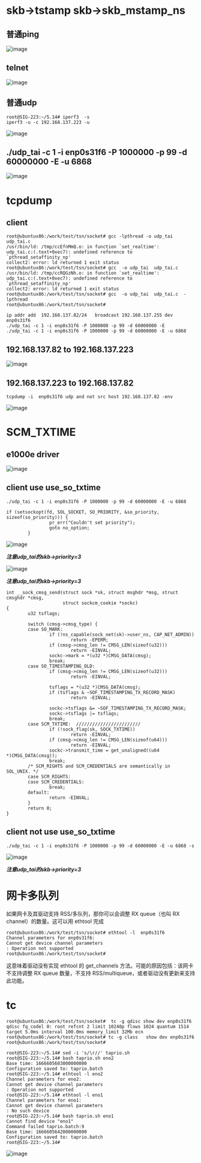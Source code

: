 
# skb->tstamp   skb->skb_mstamp_ns  

## 普通ping

![image](https://github.com/magnate3/linux-riscv-dev/blob/main/exercises/enet/socket/ping.png)




## telnet

![image](https://github.com/magnate3/linux-riscv-dev/blob/main/exercises/enet/socket/telnet.png)


## 普通udp

```
root@SIG-223:~/5.14# iperf3  -s  
iperf3 -u -c 192.168.137.223 -u
```

![image](https://github.com/magnate3/linux-riscv-dev/blob/main/exercises/enet/socket/udp2.png)

## ./udp_tai -c 1 -i enp0s31f6 -P 1000000 -p 99 -d 60000000 -E -u 6868

![image](https://github.com/magnate3/linux-riscv-dev/blob/main/exercises/enet/socket/udp.png)

# tcpdump

## client

```
root@ubuntux86:/work/test/tsn/socket# gcc -lpthread -o udp_tai  udp_tai.c 
/usr/bin/ld: /tmp/ccEfnMmQ.o: in function `set_realtime':
udp_tai.c:(.text+0xec7): undefined reference to `pthread_setaffinity_np'
collect2: error: ld returned 1 exit status
root@ubuntux86:/work/test/tsn/socket# gcc  -o udp_tai  udp_tai.c 
/usr/bin/ld: /tmp/ccRQGzNh.o: in function `set_realtime':
udp_tai.c:(.text+0xec7): undefined reference to `pthread_setaffinity_np'
collect2: error: ld returned 1 exit status
root@ubuntux86:/work/test/tsn/socket# gcc  -o udp_tai  udp_tai.c  -lpthread
root@ubuntux86:/work/test/tsn/socket# 
```

```
ip addr add  192.168.137.82/24   broadcast 192.168.137.255 dev enp0s31f6
./udp_tai -c 1 -i enp0s31f6 -P 1000000 -p 99 -d 60000000 -E
./udp_tai -c 1 -i enp0s31f6 -P 1000000 -p 99 -d 60000000 -E -u 6868
```

## 192.168.137.82 to  192.168.137.223

![image](https://github.com/magnate3/linux-riscv-dev/blob/main/exercises/enet/socket/client.png)

## 192.168.137.223 to  192.168.137.82

```
tcpdump -i  enp0s31f6 udp and not src host 192.168.137.82 -env
```

![image](https://github.com/magnate3/linux-riscv-dev/blob/main/exercises/enet/socket/server.png)


# SCM_TXTIME

## e1000e driver

![image](https://github.com/magnate3/linux-riscv-dev/blob/main/exercises/enet/socket/hw.png)

## client use  use_so_txtime

```
./udp_tai -c 1 -i enp0s31f6 -P 1000000 -p 99 -d 60000000 -E -u 6868
```

```
if (setsockopt(fd, SOL_SOCKET, SO_PRIORITY, &so_priority, sizeof(so_priority))) {
                pr_err("Couldn't set priority");
                goto no_option;
        }
```


![image](https://github.com/magnate3/linux-riscv-dev/blob/main/exercises/enet/socket/xtime.png)

***注意udp_tai的skb->priority=3***

![image](https://github.com/magnate3/linux-riscv-dev/blob/main/exercises/enet/socket/xtime2.png)

***注意udp_tai的skb->priority=3***

```
int __sock_cmsg_send(struct sock *sk, struct msghdr *msg, struct cmsghdr *cmsg,
                     struct sockcm_cookie *sockc)
{
        u32 tsflags;

        switch (cmsg->cmsg_type) {
        case SO_MARK:
                if (!ns_capable(sock_net(sk)->user_ns, CAP_NET_ADMIN))
                        return -EPERM;
                if (cmsg->cmsg_len != CMSG_LEN(sizeof(u32)))
                        return -EINVAL;
                sockc->mark = *(u32 *)CMSG_DATA(cmsg);
                break;
        case SO_TIMESTAMPING_OLD:
                if (cmsg->cmsg_len != CMSG_LEN(sizeof(u32)))
                        return -EINVAL;

                tsflags = *(u32 *)CMSG_DATA(cmsg);
                if (tsflags & ~SOF_TIMESTAMPING_TX_RECORD_MASK)
                        return -EINVAL;

                sockc->tsflags &= ~SOF_TIMESTAMPING_TX_RECORD_MASK;
                sockc->tsflags |= tsflags;
                break;
        case SCM_TXTIME:  ////////////////////////
                if (!sock_flag(sk, SOCK_TXTIME))
                        return -EINVAL;
                if (cmsg->cmsg_len != CMSG_LEN(sizeof(u64)))
                        return -EINVAL;
                sockc->transmit_time = get_unaligned((u64 *)CMSG_DATA(cmsg));
                break;
        /* SCM_RIGHTS and SCM_CREDENTIALS are semantically in SOL_UNIX. */
        case SCM_RIGHTS:
        case SCM_CREDENTIALS:
                break;
        default:
                return -EINVAL;
        }
        return 0;
}
```

## client not use  use_so_txtime

```
./udp_tai -c 1 -i enp0s31f6 -P 1000000 -p 99 -d 60000000 -E -u 6868 -s
```


![image](https://github.com/magnate3/linux-riscv-dev/blob/main/exercises/enet/socket/xtime3.png)

***注意udp_tai的skb->priority=3***


# 网卡多队列



如果网卡及其驱动支持 RSS/多队列，那你可以会调整 RX queue（也叫 RX channel）的数量。这可以用 ethtool 完成

```
root@ubuntux86:/work/test/tsn/socket# ethtool -l  enp0s31f6
Channel parameters for enp0s31f6:
Cannot get device channel parameters
: Operation not supported
root@ubuntux86:/work/test/tsn/socket# 
```

这意味着驱动没有实现 ethtool 的 get_channels 方法。可能的原因包括：该网卡不支持调整 RX queue 数量，不支持 RSS/multiqueue，或者驱动没有更新来支持此功能。


# tc

```
root@ubuntux86:/work/test/tsn/socket#  tc -g qdisc show dev enp0s31f6
qdisc fq_codel 0: root refcnt 2 limit 10240p flows 1024 quantum 1514 target 5.0ms interval 100.0ms memory_limit 32Mb ecn 
root@ubuntux86:/work/test/tsn/socket# tc -g class   show dev enp0s31f6
root@ubuntux86:/work/test/tsn/socket# 
```


```
root@SIG-223:~/5.14# sed -i 's/\r//' taprio.sh 
root@SIG-223:~/5.14# bash taprio.sh eno2
Base time: 1666605603000000000
Configuration saved to: taprio.batch
root@SIG-223:~/5.14# ethtool -l eno2
Channel parameters for eno2:
Cannot get device channel parameters
: Operation not supported
root@SIG-223:~/5.14# ethtool -l eno1
Channel parameters for eno1:
Cannot get device channel parameters
: No such device
root@SIG-223:~/5.14# bash taprio.sh eno1
Cannot find device "eno1"
Command failed taprio.batch:9
Base time: 1666605642000000000
Configuration saved to: taprio.batch
root@SIG-223:~/5.14# 
```


![image](https://github.com/magnate3/linux-riscv-dev/blob/main/exercises/enet/socket/taprio.png)